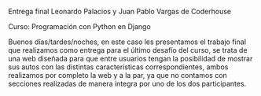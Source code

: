 Entrega final Leonardo Palacios y Juan Pablo Vargas de Coderhouse

Curso: Programación con Python en Django

Buenos días/tardes/noches, en este caso les presentamos el trabajo final que realizamos como entrega para el último desafío del curso, se trata de una web diseñada para que entre usuarios tengan la posibilidad de mostrar sus autos con las distintas características correspondientes, ambos realizamos por completo la web y a la par, ya que no contamos con secciones realizadas de manera íntegra por uno de los dos participantes.
